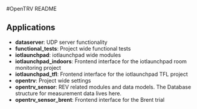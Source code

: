 #OpenTRV README

## Applications

* **dataserver**: UDP server functionality
* **functional_tests**: Project wide functional tests
* **iotlaunchpad**: iotlaunchpad wide modules
* **iotlaunchpad_indoors**: Frontend interface for the iotlaunchpad room monitoring project
* **iotlaunchpad_tfl**: Frontend interface for the iotlaunchpad TFL project
* **opentrv**: Project wide settings
* **opentrv_sensor**: REV related modules and data models. The Database structure for measurement data lives here.
* **opentrv_sensor_brent**: Frontend interface for the Brent trial
